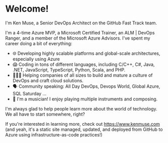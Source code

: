 # Welcome!

I'm Ken Muse, a Senior DevOps Architect on the GitHub Fast Track team.

I'm a 4-time Azure MVP, a Microsoft Certified Trainer, an ALM | DevOps Ranger, and a member of the Microsoft Azure Advisors. I've spent my career doing a bit of everything: 
- 🌐 Developing highly scalable platforms and global-scale architectures, especially using Azure
- 😱 Coding in tons of different languages, including C/C++, C#, Java, .NET, JavaScript, TypeScript, Python, Scala, and PHP. 
- 🧑‍🤝‍🧑 Helping companies of all sizes to build and mature a culture of DevOps and craft cloud solutions. 
- 🗣️ Community speaking: All Day DevOps, Devops World, Global Azure, SQL Saturday ...
- 🎵 I'm a musician! I enjoy playing multiple instruments and composing.

I'm always glad to help people learn more about the world of technology. We all have to start somewhere, right?

If you're interested in learning more, check out https://www.kenmuse.com (and yeah, it's a static site managed, updated, and deployed from GitHub to Azure using infrastructure-as-code practices!)

